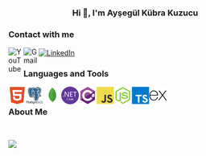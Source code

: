<h3 align="center">Hi 👋, I'm Ayşegül Kübra Kuzucu </h3>

### Contact with me
[<img align="center" alt="LinkedIn" width="30px" src="https://www.vectorlogo.zone/logos/linkedin/linkedin-icon.svg" />][linkedin]
[<img align="left" alt="YouTube" width="30px" src="https://www.vectorlogo.zone/logos/youtube/youtube-icon.svg" />][youtube]
[<img align="left" alt="Gmail" width="30px" src="https://www.vectorlogo.zone/logos/gmail/gmail-icon.svg">][email]

### Languages and Tools 
<p align="left">
    <img align="left" width="35px" src="https://github.com/devicons/devicon/blob/master/icons/html5/html5-plain.svg" />
    <img align="left" width="35px" src="https://github.com/devicons/devicon/blob/master/icons/postgresql/postgresql-original-wordmark.svg" />
    <img align="left" width="35px" src="https://github.com/devicons/devicon/blob/master/icons/mongodb/mongodb-original.svg" />
    <img align="left" width="35px" src="https://github.com/devicons/devicon/blob/master/icons/dotnetcore/dotnetcore-original.svg" />
    <img align="left" width="35px" src="https://github.com/devicons/devicon/blob/master/icons/csharp/csharp-original.svg" />
    <img align="left" width="35px" src="https://github.com/devicons/devicon/blob/master/icons/javascript/javascript-original.svg" />
    <img align="left" width="35px" src="https://github.com/devicons/devicon/blob/master/icons/nodejs/nodejs-original.svg" />
    <img align="left" width="35px" src="https://github.com/devicons/devicon/blob/master/icons/typescript/typescript-original.svg" />
    <img align="left" width="35px" src="https://github.com/devicons/devicon/blob/master/icons/express/express-original.svg" />
</p>


<br/>

 ### About Me
<img style='margin-top:30px' src="https://github-readme-stats.vercel.app/api?username=aysegulkuzucu&show_icons=true">

<!--
LINKS
-->
[youtube]:  https://www.youtube.com/channel/UCcqJsmf2GfTYKzqr9tqyGqA/videos
[email]:    mailto:aysegulk.kuzucu@gmail.com
[linkedin]: https://www.linkedin.com/in/aysegulkkuzucu/
[nonask]:   https://github.com/nonAsk-Startup
